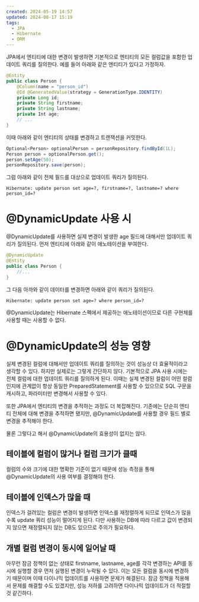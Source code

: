 ```yaml
---
created: 2024-05-19 14:57
updated: 2024-08-17 15:19
tags:
  - JPA
  - Hibernate
  - ORM
---
```

JPA에서 엔티티에 대한 변경이 발생하면 기본적으로 엔티티의 모든 컬럼값을 포함한 업데이트 쿼리를 질의한다.
예를 들어 아래와 같은 엔티티가 있다고 가정하자.
```java
@Entity
public class Person {
	@Column(name = "person_id")
	@Id @GeneratedValue(strategy = GenerationType.IDENTITY)
	private Long id;
	private String firstname;
	private String lastname;
	private Int age;
	// ...
}
```

이때 아래와 같이 엔티티의 상태를 변경하고 트랜잭션을 커밋한다.
```java
Optional<Person> optionalPerson = personRepository.findById(1L);
Person person = optionalPerson.get();                            
person.setAge(50);
personRepository.save(person);
```

그럼 아래와 같이 전체 필드를 대상으로 업데이트 쿼리가 질의된다.
```
Hibernate: update person set age=?, firstname=?, lastname=? where person_id=?
```
# @DynamicUpdate 사용 시
@DynamicUpdate를 사용하면 실제 변경이 발생한 age 필드에 대해서만 업데이트 쿼리가 질의된다.
먼저 엔티티에 아래와 같이 애노테이션을 부여한다.
```java
@DynamicUpdate
@Entity
public class Person {
	//...
}
```

그 다음 아까와 같이 데이터를 변경하면 아래와 같이 쿼리가 질의된다.
```
Hibernate: update person set age=? where person_id=?
```

@DynamicUpdate는 Hibernate 스펙에서 제공하는 애노테이션이므로 다른 구현체를 사용할 때는 사용할 수 없다.
# @DynamicUpdate의 성능 영향
실제 변경된 컬럼에 대해서만 업데이트 쿼리를 질의하는 것이 성능상 더 효율적이라고 생각할 수 있다. 하지만 실제로는 그렇게 간단하지 않다.
기본적으로 JPA 사용 시에는 전체 컬럼에 대한 업데이트 쿼리를 질의하게 된다. 이때는 실제 변경된 컬럼이 어떤 컬럼인지에 관계없이 항상 동일한 PreparedStatement를 사용할 수 있으므로 SQL 구문을 캐시하고, 파라미터만 변경해서 사용할 수 있다.

또한 JPA에서 엔티티의 변경을 추적하는 과정도 더 복잡해진다. 기존에는 단순히 엔티티 전체에 대해 변경을 추적하면 됐지만, @DynamicUpdate를 사용할 경우 필드 별로 변경을 추적해야 한다.

물론 그렇다고 해서 @DynamicUpdate의 효용성이 없지는 않다.
## 테이블에 컬럼이 많거나 컬럼 크기가 클때
컬럼의 수와 크기에 대한 명확한 기준이 없기 때문에 성능 측정을 통해 @DynamicUpdate의 사용 여부를 결정해야 한다. 
## 테이블에 인덱스가 많을 때
인덱스가 걸려있는 컬럼은 변경이 발생하면 인덱스를 재정렬하게 되므로 인덱스가 많을수록 update 쿼리 성능이 떨어지게 된다.
다만 사용하는 DB에 따라 다르고 값이 변경되지 않으면 재정렬되지 않는 DB도 있으므로 주의가 필요하다.
## 개별 컬럼 변경이 동시에 일어날 때
아무런 잠금 정책이 없는 상태로 firstname, lastname, age를 각각 변경하는 API를 동시에 실행할 경우 먼저 실행된 변경이 누락될 수 있다.
이는 모든 컬럼을 동시에 변경하기 때문이며 이때 다이나믹 업데이트를 사용하면 문제가 해결된다.
잠금 정책을 적용해서 문제를 해결할 수도 있겠지만, 성능 저하를 고려하면 다이나믹 업데이트가 더 적절할 것 같긴하다.